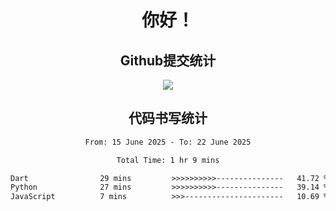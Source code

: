<div align="center">
<h1>你好！</h1>

<h2>Github提交统计</h2>
<a href="https://github.com/ikun0014">
    <img src="https://github-readme-stats.vercel.app/api?username=ikun0014&include_all_commits=true&count_private=true&locale=cn&show_icons=true&bg_color=0,EC6C6C,FFD479,FFFC79,73FA79,73FDFF,D783FF"/>
  </a>
</div>

<div align="center">
<h2>代码书写统计</h2>
  
<!--START_SECTION:waka-->

```txt
From: 15 June 2025 - To: 22 June 2025

Total Time: 1 hr 9 mins

Dart                29 mins         >>>>>>>>>>---------------   41.72 %
Python              27 mins         >>>>>>>>>>---------------   39.14 %
JavaScript          7 mins          >>>----------------------   10.69 %
```

<!--END_SECTION:waka-->

</div>
